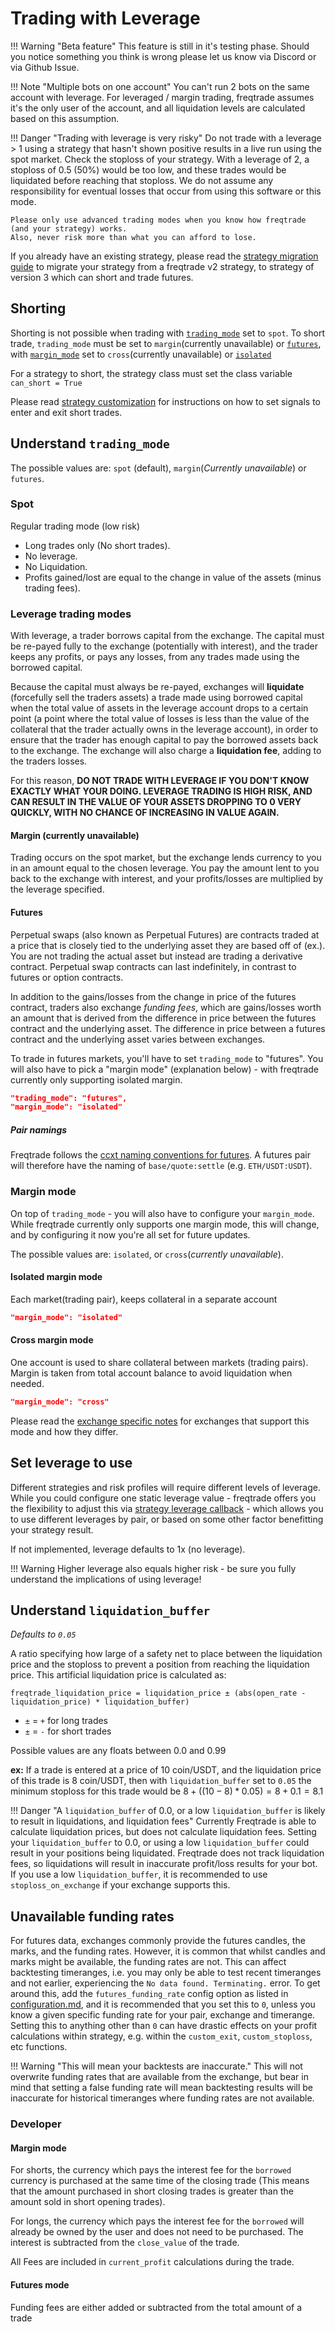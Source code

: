 # Trading with Leverage

!!! Warning "Beta feature"
This feature is still in it's testing phase. Should you notice something you think is wrong please let us know via Discord or via Github Issue.

!!! Note "Multiple bots on one account"
You can't run 2 bots on the same account with leverage. For leveraged / margin trading, freqtrade assumes it's the only user of the account, and all liquidation levels are calculated based on this assumption.

!!! Danger "Trading with leverage is very risky"
Do not trade with a leverage > 1 using a strategy that hasn't shown positive results in a live run using the spot market. Check the stoploss of your strategy. With a leverage of 2, a stoploss of 0.5 (50%) would be too low, and these trades would be liquidated before reaching that stoploss.
We do not assume any responsibility for eventual losses that occur from using this software or this mode.

    Please only use advanced trading modes when you know how freqtrade (and your strategy) works.
    Also, never risk more than what you can afford to lose.

If you already have an existing strategy, please read the [strategy migration guide](strategy_migration.md#strategy-migration-between-v2-and-v3) to migrate your strategy from a freqtrade v2 strategy, to strategy of version 3 which can short and trade futures.

## Shorting

Shorting is not possible when trading with [`trading_mode`](#leverage-trading-modes) set to `spot`. To short trade, `trading_mode` must be set to `margin`(currently unavailable) or [`futures`](#futures), with [`margin_mode`](#margin-mode) set to `cross`(currently unavailable) or [`isolated`](#isolated-margin-mode)

For a strategy to short, the strategy class must set the class variable `can_short = True`

Please read [strategy customization](strategy-customization.md#entry-signal-rules) for instructions on how to set signals to enter and exit short trades.

## Understand `trading_mode`

The possible values are: `spot` (default), `margin`(_Currently unavailable_) or `futures`.

### Spot

Regular trading mode (low risk)

- Long trades only (No short trades).
- No leverage.
- No Liquidation.
- Profits gained/lost are equal to the change in value of the assets (minus trading fees).

### Leverage trading modes

With leverage, a trader borrows capital from the exchange. The capital must be re-payed fully to the exchange (potentially with interest), and the trader keeps any profits, or pays any losses, from any trades made using the borrowed capital.

Because the capital must always be re-payed, exchanges will **liquidate** (forcefully sell the traders assets) a trade made using borrowed capital when the total value of assets in the leverage account drops to a certain point (a point where the total value of losses is less than the value of the collateral that the trader actually owns in the leverage account), in order to ensure that the trader has enough capital to pay the borrowed assets back to the exchange. The exchange will also charge a **liquidation fee**, adding to the traders losses.

For this reason, **DO NOT TRADE WITH LEVERAGE IF YOU DON'T KNOW EXACTLY WHAT YOUR DOING. LEVERAGE TRADING IS HIGH RISK, AND CAN RESULT IN THE VALUE OF YOUR ASSETS DROPPING TO 0 VERY QUICKLY, WITH NO CHANCE OF INCREASING IN VALUE AGAIN.**

#### Margin (currently unavailable)

Trading occurs on the spot market, but the exchange lends currency to you in an amount equal to the chosen leverage. You pay the amount lent to you back to the exchange with interest, and your profits/losses are multiplied by the leverage specified.

#### Futures

Perpetual swaps (also known as Perpetual Futures) are contracts traded at a price that is closely tied to the underlying asset they are based off of (ex.). You are not trading the actual asset but instead are trading a derivative contract. Perpetual swap contracts can last indefinitely, in contrast to futures or option contracts.

In addition to the gains/losses from the change in price of the futures contract, traders also exchange _funding fees_, which are gains/losses worth an amount that is derived from the difference in price between the futures contract and the underlying asset. The difference in price between a futures contract and the underlying asset varies between exchanges.

To trade in futures markets, you'll have to set `trading_mode` to "futures".
You will also have to pick a "margin mode" (explanation below) - with freqtrade currently only supporting isolated margin.

```json
"trading_mode": "futures",
"margin_mode": "isolated"
```

##### Pair namings

Freqtrade follows the [ccxt naming conventions for futures](https://docs.ccxt.com/#/README?id=perpetual-swap-perpetual-future).
A futures pair will therefore have the naming of `base/quote:settle` (e.g. `ETH/USDT:USDT`).

### Margin mode

On top of `trading_mode` - you will also have to configure your `margin_mode`.
While freqtrade currently only supports one margin mode, this will change, and by configuring it now you're all set for future updates.

The possible values are: `isolated`, or `cross`(_currently unavailable_).

#### Isolated margin mode

Each market(trading pair), keeps collateral in a separate account

```json
"margin_mode": "isolated"
```

#### Cross margin mode

One account is used to share collateral between markets (trading pairs). Margin is taken from total account balance to avoid liquidation when needed.

```json
"margin_mode": "cross"
```

Please read the [exchange specific notes](exchanges.md) for exchanges that support this mode and how they differ.

## Set leverage to use

Different strategies and risk profiles will require different levels of leverage.
While you could configure one static leverage value - freqtrade offers you the flexibility to adjust this via [strategy leverage callback](strategy-callbacks.md#leverage-callback) - which allows you to use different leverages by pair, or based on some other factor benefitting your strategy result.

If not implemented, leverage defaults to 1x (no leverage).

!!! Warning
Higher leverage also equals higher risk - be sure you fully understand the implications of using leverage!

## Understand `liquidation_buffer`

_Defaults to `0.05`_

A ratio specifying how large of a safety net to place between the liquidation price and the stoploss to prevent a position from reaching the liquidation price.
This artificial liquidation price is calculated as:

`freqtrade_liquidation_price = liquidation_price ± (abs(open_rate - liquidation_price) * liquidation_buffer)`

- `±` = `+` for long trades
- `±` = `-` for short trades

Possible values are any floats between 0.0 and 0.99

**ex:** If a trade is entered at a price of 10 coin/USDT, and the liquidation price of this trade is 8 coin/USDT, then with `liquidation_buffer` set to `0.05` the minimum stoploss for this trade would be $8 + ((10 - 8) * 0.05) = 8 + 0.1 = 8.1$

!!! Danger "A `liquidation_buffer` of 0.0, or a low `liquidation_buffer` is likely to result in liquidations, and liquidation fees"
Currently Freqtrade is able to calculate liquidation prices, but does not calculate liquidation fees. Setting your `liquidation_buffer` to 0.0, or using a low `liquidation_buffer` could result in your positions being liquidated. Freqtrade does not track liquidation fees, so liquidations will result in inaccurate profit/loss results for your bot. If you use a low `liquidation_buffer`, it is recommended to use `stoploss_on_exchange` if your exchange supports this.

## Unavailable funding rates

For futures data, exchanges commonly provide the futures candles, the marks, and the funding rates. However, it is common that whilst candles and marks might be available, the funding rates are not. This can affect backtesting timeranges, i.e. you may only be able to test recent timeranges and not earlier, experiencing the `No data found. Terminating.` error. To get around this, add the `futures_funding_rate` config option as listed in [configuration.md](configuration.md), and it is recommended that you set this to `0`, unless you know a given specific funding rate for your pair, exchange and timerange. Setting this to anything other than `0` can have drastic effects on your profit calculations within strategy, e.g. within the `custom_exit`, `custom_stoploss`, etc functions.

!!! Warning "This will mean your backtests are inaccurate."
This will not overwrite funding rates that are available from the exchange, but bear in mind that setting a false funding rate will mean backtesting results will be inaccurate for historical timeranges where funding rates are not available.

### Developer

#### Margin mode

For shorts, the currency which pays the interest fee for the `borrowed` currency is purchased at the same time of the closing trade (This means that the amount purchased in short closing trades is greater than the amount sold in short opening trades).

For longs, the currency which pays the interest fee for the `borrowed` will already be owned by the user and does not need to be purchased. The interest is subtracted from the `close_value` of the trade.

All Fees are included in `current_profit` calculations during the trade.

#### Futures mode

Funding fees are either added or subtracted from the total amount of a trade
